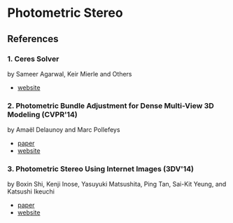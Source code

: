 Photometric Stereo
==================

## References

### 1. Ceres Solver

by Sameer Agarwal, Keir Mierle and Others

- [website](http://ceres-solver.org)

### 2. Photometric Bundle Adjustment for Dense Multi-View 3D Modeling (CVPR'14)

by Amaël Delaunoy and Marc Pollefeys

- [paper](http://www.inf.ethz.ch/personal/marc.pollefeys/pubs/DelaunoyCVPR14.pdf)
- [website](https://hal.inria.fr/hal-00985811/)

### 3. Photometric Stereo Using Internet Images (3DV'14)

by Boxin Shi, Kenji Inose, Yasuyuki Matsushita, Ping Tan, Sai-Kit Yeung, and Katsushi Ikeuchi

- [paper](http://web.media.mit.edu/~shiboxin/project_pages/Shi_3DV14_Web_files/Shi_3DV14.pdf)
- [website](https://www.google.com.tw/search?client=safari&rls=en&q=photometric+stereo+using+internet+images&ie=UTF-8&oe=UTF-8&gfe_rd=cr&ei=3KJwVM3uGYLB8AXV-ICgDA)

